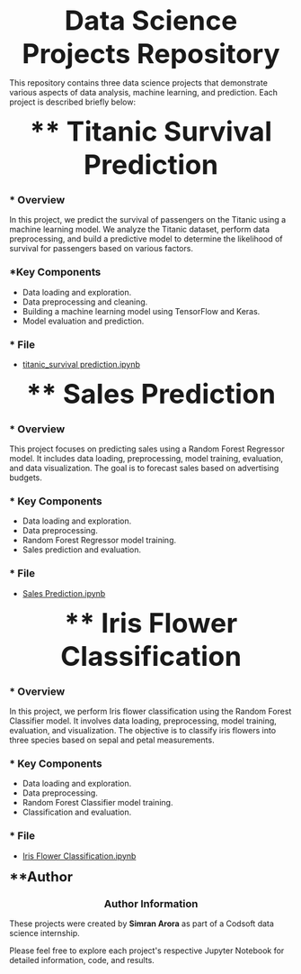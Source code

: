 <p align="center"><strong><b><font size="10">Data Science Projects Repository</font></b></strong></p>

This repository contains three data science projects that demonstrate various aspects of data analysis, machine learning, and prediction. Each project is described briefly below:

<p align="center" ><strong><font size="8"> ** Titanic  Survival Prediction</font></strong></p>

### <p><strong><font size="4">* Overview</font></strong></p>
In this project, we predict the survival of passengers on the Titanic using a machine learning model. We analyze the Titanic dataset, perform data preprocessing, and build a predictive model to determine the likelihood of survival for passengers based on various factors.

### <p><strong><font size="4"> *Key Components</font></strong></p>
- Data loading and exploration.
- Data preprocessing and cleaning.
- Building a machine learning model using TensorFlow and Keras.
- Model evaluation and prediction.

### <p><strong><font size="4"> * File</font></strong></p>
- [titanic_survival prediction.ipynb](titanic_survival%20prediction.ipynb)

<p align="center"><strong><font size="10"> ** Sales Prediction</font></strong></p>

### <p><strong><font size="4"> * Overview</font></strong></p>
This project focuses on predicting sales using a Random Forest Regressor model. It includes data loading, preprocessing, model training, evaluation, and data visualization. The goal is to forecast sales based on advertising budgets.

### <p><strong><font size="4"> * Key Components</font></strong></p>
- Data loading and exploration.
- Data preprocessing.
- Random Forest Regressor model training.
- Sales prediction and evaluation.

### <p><strong><font size="4">* File</font></strong></p>
- [Sales Prediction.ipynb](sales%20prediction.ipynb)

<p align="center"><strong><font size="8"> ** Iris Flower Classification</font></strong></p>

### <p ><strong><font size="4"> * Overview</font></strong></p>
In this project, we perform Iris flower classification using the Random Forest Classifier model. It involves data loading, preprocessing, model training, evaluation, and visualization. The objective is to classify iris flowers into three species based on sepal and petal measurements.

### <p><strong><font size="4"> * Key Components</font></strong></p>
- Data loading and exploration.
- Data preprocessing.
- Random Forest Classifier model training.
- Classification and evaluation.

### <p><strong><font size="4"> * File</font></strong></p>
- [Iris Flower Classification.ipynb](iris%20flower%20classification.ipynb)

<p><strong><font size="5"> **Author</font></strong></p>

### <p align="center"><strong><font size="4">Author Information</font></strong></p>
These projects were created by **Simran Arora** as part of a  Codsoft data science internship.

Please feel free to explore each project's respective Jupyter Notebook for detailed information, code, and results.
